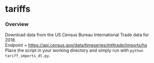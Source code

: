 # tariffs

### Overview
Download data from the US Census Bureau International Trade data for 2018.
<br>
Endpoint = https://api.census.gov/data/timeseries/intltrade/imports/hs
<br>
Place the script in your working directory and simply run with `python tariff_imports_dl.py`.
